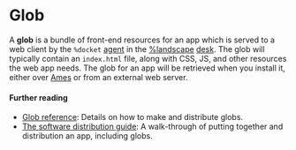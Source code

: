 # Glob

A **glob** is a bundle of front-end resources for an app which is served to a web client by the `%docket` [agent](urbit-docs/glossary/agent) in the [%landscape](urbit-docs/glossary/landscape) [desk](urbit-docs/glossary/desk). The glob will typically contain an `index.html` file, along with CSS, JS, and other resources the web app needs. The glob for an app will be retrieved when you install it, either over [Ames](urbit-docs/glossary/ames) or from an external web server.

#### Further reading

- [Glob reference](urbit-docs/userspace/apps/reference/dist/glob): Details on how to make and distribute globs.
- [The software distribution guide](urbit-docs/userspace/apps/guides/software-distribution): A walk-through of putting together and distribution an app, including globs.
